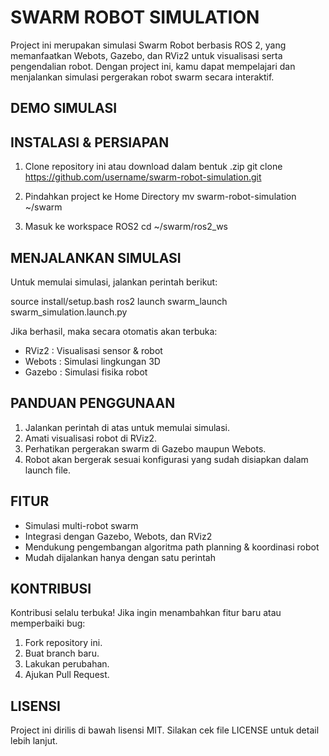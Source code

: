 SWARM ROBOT SIMULATION
======================

Project ini merupakan simulasi Swarm Robot berbasis ROS 2, yang memanfaatkan Webots, Gazebo, dan RViz2 untuk visualisasi serta pengendalian robot.
Dengan project ini, kamu dapat mempelajari dan menjalankan simulasi pergerakan robot swarm secara interaktif.


DEMO SIMULASI
-------------


INSTALASI & PERSIAPAN
---------------------
1. Clone repository ini atau download dalam bentuk .zip
   git clone https://github.com/username/swarm-robot-simulation.git

2. Pindahkan project ke Home Directory
   mv swarm-robot-simulation ~/swarm

3. Masuk ke workspace ROS2
   cd ~/swarm/ros2_ws


MENJALANKAN SIMULASI
--------------------
Untuk memulai simulasi, jalankan perintah berikut:

   source install/setup.bash
   ros2 launch swarm_launch swarm_simulation.launch.py

Jika berhasil, maka secara otomatis akan terbuka:
- RViz2   : Visualisasi sensor & robot
- Webots  : Simulasi lingkungan 3D
- Gazebo  : Simulasi fisika robot


PANDUAN PENGGUNAAN
------------------
1. Jalankan perintah di atas untuk memulai simulasi.
2. Amati visualisasi robot di RViz2.
3. Perhatikan pergerakan swarm di Gazebo maupun Webots.
4. Robot akan bergerak sesuai konfigurasi yang sudah disiapkan dalam launch file.


FITUR
-----
- Simulasi multi-robot swarm
- Integrasi dengan Gazebo, Webots, dan RViz2
- Mendukung pengembangan algoritma path planning & koordinasi robot
- Mudah dijalankan hanya dengan satu perintah


KONTRIBUSI
----------
Kontribusi selalu terbuka! Jika ingin menambahkan fitur baru atau memperbaiki bug:
1. Fork repository ini.
2. Buat branch baru.
3. Lakukan perubahan.
4. Ajukan Pull Request.


LISENSI
-------
Project ini dirilis di bawah lisensi MIT.
Silakan cek file LICENSE untuk detail lebih lanjut.
